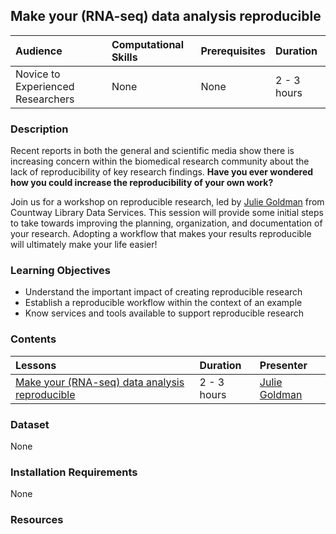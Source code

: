 ## Make your (RNA-seq) data analysis reproducible

| Audience | Computational Skills | Prerequisites | Duration |
:----------|:----------|:----------|:----------|
| Novice to Experienced Researchers | None | None | 2 - 3 hours|

### Description

Recent reports in both the general and scientific media show there is increasing concern within the biomedical research community about the lack of reproducibility of key research findings. **Have you ever wondered how you could increase the reproducibility of your own work?**

Join us for a workshop on reproducible research, led by [Julie Goldman](https://scholar.harvard.edu/julie_goldman) from Countway Library Data Services. This session will provide some initial steps to take towards improving the planning, organization, and documentation of your research. Adopting a workflow that makes your results reproducible will ultimately make your life easier!


### Learning Objectives

* Understand the important impact of creating reproducible research
* Establish a reproducible workflow within the context of an example
* Know services and tools available to support reproducible research


### Contents

| Lessons            | Duration | Presenter | 
|:------------------------|:----------|:----------|
| [Make your (RNA-seq) data analysis reproducible]() | 2 - 3 hours | [Julie Goldman](https://scholar.harvard.edu/julie_goldman) |


### Dataset

None

### Installation Requirements

None

### Resources
